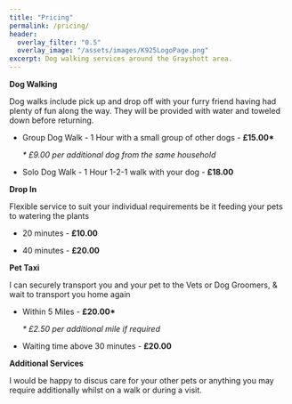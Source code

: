 ```yaml
---
title: "Pricing"
permalink: /pricing/
header:
  overlay_filter: "0.5"
  overlay_image: "/assets/images/K925LogoPage.png"
excerpt: Dog walking services around the Grayshott area.
---
```


<b>Dog Walking</b>

Dog walks include pick up and drop off with your furry friend having had plenty of fun along the way. They will be provided with water and toweled down before returning.

   - Group Dog Walk - 1 Hour with a small group of other dogs - <b>£15.00*</b>
     
     <i>* £9.00 per additional dog from the same household</i>

   -  Solo Dog Walk - 1 Hour 1-2-1 walk with your dog - <b>£18.00</b>

<b>Drop In</b>

Flexible service to suit your individual requirements be it feeding your pets to watering the plants

   - 20 minutes - <b>£10.00</b>
   
   - 40 minutes - <b>£20.00</b>

<b>Pet Taxi</b>

I can securely transport you and your pet to the Vets or Dog Groomers, & wait to transport you home again
    
   - Within 5 Miles - <b>£20.00*</b>
     
     <i>* £2.50 per additional mile if required</i>
   
   - Waiting time above 30 minutes - <b>£20.00</b>

<b>Additional Services</b>

I would be happy to discus care for your other pets or anything you may require additionally whilst on a walk or during a visit.
